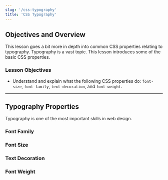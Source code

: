 ```yaml
---
slug: '/css-typography'
title: 'CSS Typography'
---
```


## Objectives and Overview

This lesson goes a bit more in depth into common CSS properties relating to typography. Typography is a vast topic. This lesson introduces some of the basic CSS properties.

### Lesson Objectives

- Understand and explain what the following CSS properties do: `font-size`, `font-family`, `text-decoration`, and `font-weight`.

---

## Typography Properties

Typography is one of the most important skills in web design.

### Font Family

### Font Size

### Text Decoration

### Font Weight
